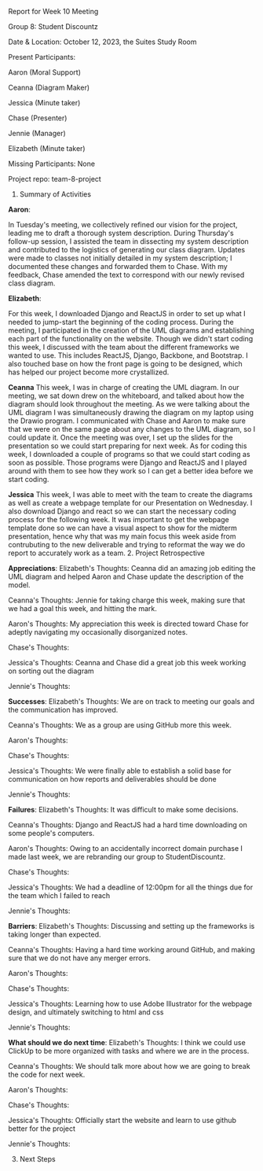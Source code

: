 Report for Week 10 Meeting

Group 8: Student Discountz

Date & Location: October 12, 2023, the Suites Study Room

Present Participants:

Aaron (Moral Support)

Ceanna (Diagram Maker)

Jessica (Minute taker)

Chase (Presenter)

Jennie (Manager)

Elizabeth (Minute taker)

Missing Participants: None 

Project repo: team-8-project



1. Summary of Activities

**Aaron**:

In Tuesday's meeting, we collectively refined our vision for the project, leading me to draft a thorough system description. During Thursday's follow-up session, I assisted the team in dissecting my system description and contributed to the logistics of generating our class diagram. Updates were made to classes not initially detailed in my system description; I documented these changes and forwarded them to Chase. With my feedback, Chase amended the text to correspond with our newly revised class diagram.  

**Elizabeth**:

For this week, I downloaded Django and ReactJS in order to set up what I needed to jump-start the beginning of the coding process. During the meeting, I participated in the creation of the UML diagrams and establishing each part of the functionality on the website. Though we didn't start coding this week, I discussed with the team about the different frameworks we wanted to use. This includes ReactJS, Django, Backbone, and Bootstrap. I also touched base on how the front page is going to be designed, which has helped our project become more crystallized.

**Ceanna**
This week, I was in charge of creating the UML diagram. In our meeting, we sat down drew on the whiteboard, and talked about how the diagram should look throughout the meeting. As we were talking about the UML diagram I was simultaneously drawing the diagram on my laptop using the Drawio program. I communicated with Chase and Aaron to make sure that we were on the same page about any changes to the UML diagram, so I could update it. Once the meeting was over, I set up the slides for the presentation so we could start preparing for next week. As for coding this week, I downloaded a couple of programs so that we could start coding as soon as possible. Those programs were Django and ReactJS and I played around with them to see how they work so I can get a better idea before we start coding.

**Jessica**
This week, I was able to meet with the team to create the diagrams as well as create a webpage template for our Presentation on Wednesday. I also download Django and react so we can start the necessary coding process for the following week. It was important to get the webpage template done so we can have a visual aspect to show for the midterm presentation, hence why that was my main focus this week aside from contrubuting to the new deliverable and trying to reformat the way we do report to accurately work as a team.
2. Project Retrospective

**Appreciations**: 
   Elizabeth's Thoughts: Ceanna did an amazing job editing the UML diagram and helped Aaron and Chase update the description of the model.

   
   Ceanna's Thoughts: Jennie for taking charge this week, making sure that we had a goal this week, and hitting the mark.

   
   Aaron's Thoughts: My appreciation this week is directed toward Chase for adeptly navigating my occasionally disorganized notes.

   
   Chase's Thoughts:

   
   Jessica's Thoughts: Ceanna and Chase did a great job this week working on sorting out the diagram

   
   Jennie's Thoughts:

**Successes**: 
   Elizabeth's Thoughts: We are on track to meeting our goals and the communication has improved.

   
   Ceanna's Thoughts: We as a group are using GitHub more this week.

   
   Aaron's Thoughts:

   
   Chase's Thoughts:

   
   Jessica's Thoughts: We were finally able to establish a solid base for communication on how reports and deliverables should be done

   
   Jennie's Thoughts:

**Failures**: 
   Elizabeth's Thoughts: It was difficult to make some decisions.

   
   Ceanna's Thoughts: Django and ReactJS had a hard time downloading on some people's computers.

   
   Aaron's Thoughts: Owing to an accidentally incorrect domain purchase I made last week, we are rebranding our group to StudentDiscountz.

   
   Chase's Thoughts:

   
   Jessica's Thoughts: We had a deadline of 12:00pm for all the things due for the team which I failed to reach

   
   Jennie's Thoughts:


**Barriers**: 
   Elizabeth's Thoughts: Discussing and setting up the frameworks is taking longer than expected.

   
   Ceanna's Thoughts: Having a hard time working around GitHub, and making sure that we do not have any merger errors. 

   
   Aaron's Thoughts:

   
   Chase's Thoughts:

   
   Jessica's Thoughts: Learning how to use Adobe Illustrator for the webpage design, and ultimately switching to html and css

   
   Jennie's Thoughts:

**What should we do next time**: 
   Elizabeth's Thoughts: I think we could use ClickUp to be more organized with tasks and where we are in the process. 

   
   Ceanna's Thoughts: We should talk more about how we are going to break the code for next week.

   
   Aaron's Thoughts:

   
   Chase's Thoughts:

   
   Jessica's Thoughts: Officially start the website and learn to use github better for the project

   
   Jennie's Thoughts:

   
3. Next Steps

